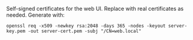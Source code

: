 Self-signed certificates for the web UI. Replace with real certificates as needed.
Generate with:

```
openssl req -x509 -newkey rsa:2048 -days 365 -nodes -keyout server-key.pem -out server-cert.pem -subj "/CN=web.local"
```
